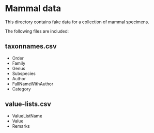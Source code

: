 Mammal data
====================

This directory contains fake data for a collection of mammal specimens.

The following files are included:

taxonnames.csv
--------------
* Order
* Family
* Genus
* Subspecies
* Author
* FullNameWithAuthor
* Category

value-lists.csv
---------------
* ValueListName
* Value
* Remarks


